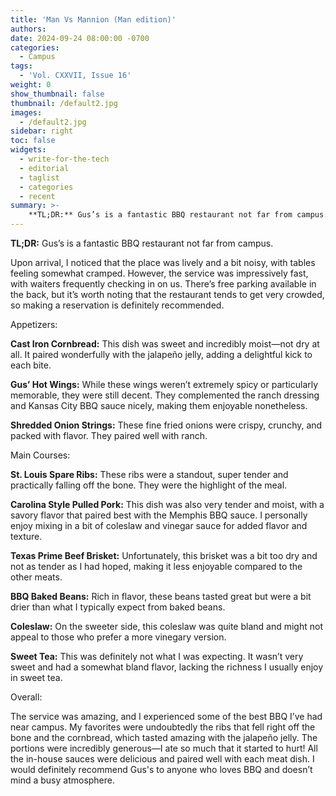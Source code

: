 ```yaml
---
title: 'Man Vs Mannion (Man edition)'
authors:
date: 2024-09-24 08:00:00 -0700
categories:
  - Campus
tags:
  - 'Vol. CXXVII, Issue 16'
weight: 0
show_thumbnail: false
thumbnail: /default2.jpg
images:
  - /default2.jpg
sidebar: right
toc: false
widgets:
  - write-for-the-tech
  - editorial
  - taglist
  - categories
  - recent
summary: >-
    **TL;DR:** Gus’s is a fantastic BBQ restaurant not far from campus.
---
```



**TL;DR:** Gus’s is a fantastic BBQ restaurant not far from campus.

Upon arrival, I noticed that the place was lively and a bit noisy, with tables feeling somewhat cramped. However, the service was impressively fast, with waiters frequently checking in on us. There’s free parking available in the back, but it’s worth noting that the restaurant tends to get very crowded, so making a reservation is definitely recommended.

Appetizers:

**Cast Iron Cornbread:** This dish was sweet and incredibly moist—not dry at all. It paired wonderfully with the jalapeño jelly, adding a delightful kick to each bite.

**Gus’ Hot Wings:** While these wings weren’t extremely spicy or particularly memorable, they were still decent. They complemented the ranch dressing and Kansas City BBQ sauce nicely, making them enjoyable nonetheless.

**Shredded Onion Strings:** These fine fried onions were crispy, crunchy, and packed with flavor. They paired well with ranch.

Main Courses:

**St. Louis Spare Ribs:** These ribs were a standout, super tender and practically falling off the bone. They were the highlight of the meal.

**Carolina Style Pulled Pork:** This dish was also very tender and moist, with a savory flavor that paired best with the Memphis BBQ sauce. I personally enjoy mixing in a bit of coleslaw and vinegar sauce for added flavor and texture.

**Texas Prime Beef Brisket:** Unfortunately, this brisket was a bit too dry and not as tender as I had hoped, making it less enjoyable compared to the other meats.

**BBQ Baked Beans:** Rich in flavor, these beans tasted great but were a bit drier than what I typically expect from baked beans.

**Coleslaw:** On the sweeter side, this coleslaw was quite bland and might not appeal to those who prefer a more vinegary version.

**Sweet Tea:** This was definitely not what I was expecting. It wasn’t very sweet and had a somewhat bland flavor, lacking the richness I usually enjoy in sweet tea.

Overall:

The service was amazing, and I experienced some of the best BBQ I’ve had near campus. My favorites were undoubtedly the ribs that fell right off the bone and the cornbread, which tasted amazing with the jalapeño jelly. The portions were incredibly generous—I ate so much that it started to hurt! All the in-house sauces were delicious and paired well with each meat dish. I would definitely recommend Gus's to anyone who loves BBQ and doesn’t mind a busy atmosphere.
